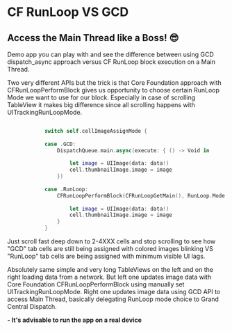 # CF RunLoop  VS  GCD

## Access the Main Thread like a Boss! :sunglasses:

Demo app you can play with and see the difference between using GCD dispatch_async approach versus CF RunLoop block execution on a Main Thread.

Two very different APIs but the trick is that Core Foundation approach with CFRunLoopPerformBlock gives us opportunity to choose certain RunLoop Mode we want to use for our block. Especially in case of scrolling TableView it makes big difference since all scrolling happens with UITrackingRunLoopMode.


```swift

            switch self.cellImageAssignMode {
                
            case .GCD:
                DispatchQueue.main.async(execute: { () -> Void in
                    
                    let image = UIImage(data: data!)
                    cell.thumbnailImage.image = image
                })
                
            case .RunLoop:
                CFRunLoopPerformBlock(CFRunLoopGetMain(), RunLoop.Mode.tracking as CFTypeRef) {
                    
                    let image = UIImage(data: data!)
                    cell.thumbnailImage.image = image
                }
            }
```


Just scroll fast deep down to 2-4XXX cells and stop scrolling to see how "GCD" tab cells are still being assigned with colored images blinking VS "RunLoop" tab cells are being assigned with minimum visible UI lags.

Absolutely same simple and very long TableViews on the left and on the right loading data from a network. But left one updates image data with Core Foundation CFRunLoopPerformBlock using manually set UITrackingRunLoopMode. Right one updates image data using GCD API to access Main Thread, basically delegating RunLoop mode choice to Grand Central Dispatch.

**- It's advisable to run the app on a real device**
